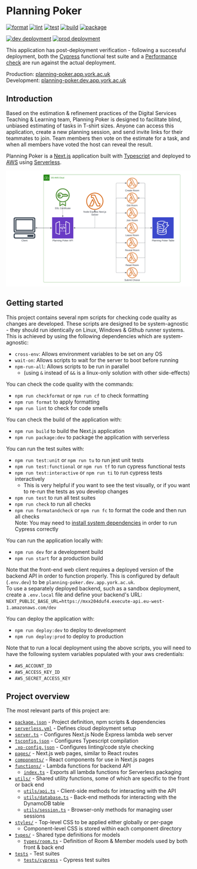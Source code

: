 # Planning Poker

[![format](https://github.com/university-of-york/esg-app-planning-poker/actions/workflows/format.yml/badge.svg?branch=dev)](https://github.com/university-of-york/esg-app-planning-poker/actions/workflows/format.yml)
[![lint](https://github.com/university-of-york/esg-app-planning-poker/actions/workflows/lint.yml/badge.svg?branch=dev)](https://github.com/university-of-york/esg-app-planning-poker/actions/workflows/lint.yml)
[![test](https://github.com/university-of-york/esg-app-planning-poker/actions/workflows/test.yml/badge.svg?branch=dev)](https://github.com/university-of-york/esg-app-planning-poker/actions/workflows/test.yml)
[![build](https://github.com/university-of-york/esg-app-planning-poker/actions/workflows/build.yml/badge.svg?branch=dev)](https://github.com/university-of-york/esg-app-planning-poker/actions/workflows/build.yml)
[![package](https://github.com/university-of-york/esg-app-planning-poker/actions/workflows/package.yml/badge.svg?branch=dev)](https://github.com/university-of-york/esg-app-planning-poker/actions/workflows/package.yml)

[![dev deployment](https://github.com/university-of-york/esg-app-planning-poker/actions/workflows/deploy-dev.yml/badge.svg?branch=dev)](https://github.com/university-of-york/esg-app-planning-poker/actions/workflows/deploy-dev.yml)
[![prod deployment](https://github.com/university-of-york/esg-app-planning-poker/actions/workflows/deploy-prod.yml/badge.svg?branch=main)](https://github.com/university-of-york/esg-app-planning-poker/actions/workflows/deploy-prod.yml)

This application has post-deployment verification - following a successful deployment, 
both the [Cypress](https://www.cypress.io/) functional test suite and a [Performance check](https://github.com/university-of-york/esg-action-performance-check) are run against the actual deployment.

Production: [planning-poker.app.york.ac.uk](https://planning-poker.app.york.ac.uk/)  
Development: [planning-poker.dev.app.york.ac.uk](https://planning-poker.dev.app.york.ac.uk/)

## Introduction

Based on the estimation & refinement practices of the Digital Services Teaching & Learning team, Planning Poker is designed to facilitate blind, unbiased estimating of tasks in T-shirt sizes.
Anyone can access this application, create a new planning session, and send invite links for their teammates to join.
Team members then vote on the estimate for a task, and when all members have voted the host can reveal the result.

Planning Poker is a [Next.js](https://nextjs.org/) application built with [Typescript](https://www.typescriptlang.org/) and deployed to [AWS](https://aws.amazon.com/) using [Serverless](https://www.serverless.com/).

![diagram](.github/images/diagram.png)

## Getting started

This project contains several npm scripts for checking code quality as changes are developed.
These scripts are designed to be system-agnostic - they should run identically on Linux, Windows & Github runner systems.
This is achieved by using the following dependencies which are system-agnostic:
 - `cross-env`: Allows environment variables to be set on any OS
 - `wait-on`: Allows scripts to wait for the server to boot before running
 - `npm-run-all`: Allows scripts to be run in parallel 
   - (using `&` instead of `&&` is a linux-only solution with other side-effects)

You can check the code quality with the commands:
 - `npm run checkformat` or `npm run cf` to check formatting
 - `npm run format` to apply formatting
 - `npm run lint` to check for code smells
 
You can check the build of the application with:
 - `npm run build` to build the Next.js application
 - `npm run package:dev` to package the application with serverless

You can run the test suites with:
 - `npm run test:unit` or `npm run tu` to run jest unit tests
 - `npm run test:functional` or `npm run tf` to run cypress functional tests
 - `npm run test:interactive` or `npm run ti` to run cypress tests interactively
   - This is very helpful if you want to see the test visually, or if you want to re-run the tests as you develop changes
 - `npm run test` to run all test suites
 - `npm run check` to run all checks
 - `npm run formatandcheck` or `npm run fc` to format the code and then run all checks  
Note: You may need to [install system dependencies](https://docs.cypress.io/guides/getting-started/installing-cypress#System-requirements) in order to run Cypress correctly

You can run the application locally with:
 - `npm run dev` for a development build
 - `npm run start` for a production build
 
Note that the front-end web client requires a deployed version of the backend API in order to function properly.
This is configured by default (`.env.dev`) to be `planning-poker.dev.app.york.ac.uk`.  
To use a separately deployed backend, such as a sandbox deployment, create a `.env.local` file and define your backend's URL:  
`NEXT_PUBLIC_BASE_URL=https://mxx204duf4.execute-api.eu-west-1.amazonaws.com/dev`

You can deploy the application with:
 - `npm run deploy:dev` to deploy to development
 - `npm run deploy:prod` to deploy to production
 
Note that to run a local deployment using the above scripts, you will need to have the following system variables populated with your aws credentials:
 - `AWS_ACCOUNT_ID`
 - `AWS_ACCESS_KEY_ID`
 - `AWS_SECRET_ACCESS_KEY`

## Project overview

The most relevant parts of this project are:
 - [`package.json`](package.json) - Project definition, npm scripts & dependencies
 - [`serverless.yml`](serverless.yml) - Defines cloud deployment setup
 - [`server.ts`](server.ts) - Configures Next.js Node Express lambda web server
 - [`tsconfig.json`](tsconfig.json) - Configures Typescript compilation
 - [`.xo-config.json`](.xo-config.json) - Configures linting/code style checking
 - [`pages/`](pages) - Next.js web pages, similar to React routes
 - [`components/`](components) - React components for use in Next.js pages
 - [`functions/`](functions) - Lambda functions for backend API
   - [`index.ts`](index.ts) - Exports all lambda functions for Serverless packaging
 - [`utils/`](utils) - Shared utility functions, some of which are specific to the front or back end
   - [`utils/api.ts`](utils/api.ts) - Client-side methods for interacting with the API
   - [`utils/database.ts`](utils/database.ts) - Back-end methods for interacting with the DynamoDB table
   - [`utils/session.ts`](utils/session.ts) - Browser-only methods for managing user sessions
 - [`styles/`](styles) - Top-level CSS to be applied either globally or per-page
   - Component-level CSS is stored within each component directory
 - [`types/`](types) - Shared type definitions for models
   - [`types/room.ts`](types/room.ts) - Definition of Room & Member models used by both front & back end
 - [`tests`](tests) - Test suites
   - [`tests/cypress`](tests/cypress) - Cypress test suites
